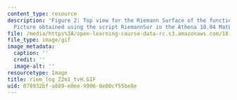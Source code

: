 ```yaml
---
content_type: resource
description: 'Figure 2: Top view for the Riemann Surface of the function f(z)=log(z[exp]2-1).
  Picture obtained using the script RiemannSur in the Athena 18.04 MatLab Toolkit.'
file: /media/https%3A/open-learning-course-data-rc.s3.amazonaws.com/18-04-complex-variables-with-applications-fall-1999/078932bfa889e0ee99068e00cf55be8e_riem_log_Z2m1_tvH.GIF
file_type: image/gif
image_metadata:
  caption: ''
  credit: ''
  image-alt: ''
resourcetype: Image
title: riem_log_Z2m1_tvH.GIF
uid: 078932bf-a889-e0ee-9906-8e00cf55be8e
---
```

